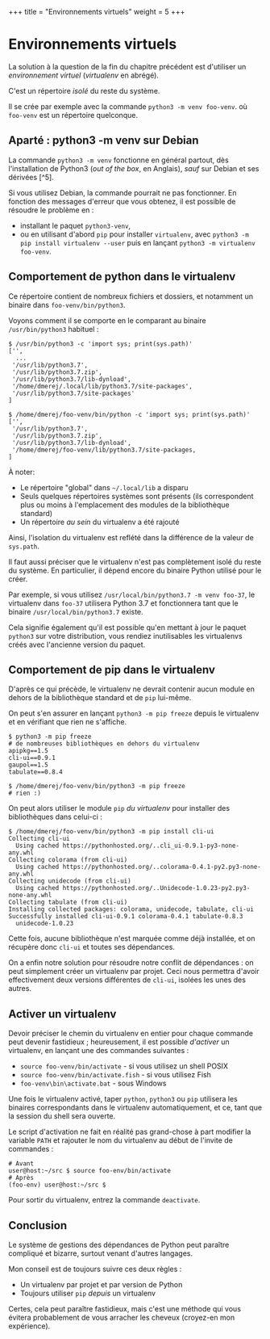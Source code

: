 +++
title = "Environnements virtuels"
weight = 5
+++

# Environnements virtuels

La solution à la question de la fin du chapitre précédent est d'utiliser un *environnement virtuel*
(*virtualenv* en abrégé).

C'est un répertoire *isolé* du reste du système.

Il se crée par exemple avec la commande `python3 -m venv foo-venv`. où `foo-venv` est un répertoire quelconque.

## Aparté : python3 -m venv sur Debian

La commande `python3 -m venv` fonctionne en général partout, dès l'installation de Python3 (*out of the box*, en Anglais), *sauf* sur Debian et ses dérivées [^5].

Si vous utilisez Debian, la commande pourrait ne pas fonctionner. En fonction des messages d'erreur que vous obtenez, il est possible de résoudre le problème en :

* installant le paquet `python3-venv`,
* ou en utilisant d'abord `pip` pour installer `virtualenv`, avec `python3 -m pip install virtualenv --user` puis en lançant `python3 -m virtualenv foo-venv`.

## Comportement de python dans le virtualenv

Ce répertoire contient de nombreux fichiers et dossiers, et notamment un binaire dans `foo-venv/bin/python3`.

Voyons comment il se comporte en le comparant au binaire `/usr/bin/python3` habituel :

```
$ /usr/bin/python3 -c 'import sys; print(sys.path)'
['',
  ...
 '/usr/lib/python3.7',
 '/usr/lib/python3.7.zip',
 '/usr/lib/python3.7/lib-dynload',
 '/home/dmerej/.local/lib/python3.7/site-packages',
 '/usr/lib/python3.7/site-packages'
]

$ /home/dmerej/foo-venv/bin/python -c 'import sys; print(sys.path)'
['',
 '/usr/lib/python3.7',
 '/usr/lib/python3.7.zip',
 '/usr/lib/python3.7/lib-dynload',
 '/home/dmerej/foo-venv/lib/python3.7/site-packages,
]
```

À noter:

* Le répertoire "global" dans `~/.local/lib` a disparu
* Seuls quelques répertoires systèmes sont présents (ils correspondent plus ou moins à l'emplacement des modules de la bibliothèque standard)
* Un répertoire *au sein* du virtualenv a été rajouté

Ainsi, l'isolation du virtualenv est reflété dans la différence de la valeur de `sys.path`.

Il faut aussi préciser que le virtualenv n'est pas complètement isolé du reste du système. En particulier, il dépend encore du binaire Python utilisé pour le créer.

Par exemple, si vous utilisez `/usr/local/bin/python3.7 -m venv foo-37`, le virtualenv dans `foo-37` utilisera Python 3.7 et fonctionnera tant que le binaire `/usr/local/bin/python3.7` existe.

Cela signifie également qu'il est possible qu'en mettant à jour le paquet `python3` sur votre distribution, vous rendiez inutilisables les virtualenvs créés avec l'ancienne version du paquet.


## Comportement de pip dans le virtualenv

D'après ce qui précède, le virtualenv ne devrait contenir aucun module en dehors de la bibliothèque standard et de `pip` lui-même.

On peut s'en assurer en lançant `python3 -m pip freeze` depuis le virtualenv et en vérifiant que rien ne s'affiche.

```
$ python3 -m pip freeze
# de nombreuses bibliothèques en dehors du virtualenv
apipkg==1.5
cli-ui==0.9.1
gaupol==1.5
tabulate==0.8.4

$ /home/dmerej/foo-venv/bin/python3 -m pip freeze
# rien :)
```

On peut alors utiliser le module `pip` *du virtualenv* pour installer des bibliothèques dans celui-ci :

```
$ /home/dmerej/foo-venv/bin/python3 -m pip install cli-ui
Collecting cli-ui
  Using cached https://pythonhosted.org/..cli_ui-0.9.1-py3-none-any.whl
Collecting colorama (from cli-ui)
  Using cached https://pythonhosted.org/..colorama-0.4.1-py2.py3-none-any.whl
Collecting unidecode (from cli-ui)
  Using cached https://pythonhosted.org/..Unidecode-1.0.23-py2.py3-none-any.whl
Collecting tabulate (from cli-ui)
Installing collected packages: colorama, unidecode, tabulate, cli-ui
Successfully installed cli-ui-0.9.1 colorama-0.4.1 tabulate-0.8.3
  unidecode-1.0.23
```

Cette fois, aucune bibliothèque n'est marquée comme déjà installée, et on récupère donc `cli-ui` et toutes ses dépendances.

On a enfin notre solution pour résoudre notre conflit de dépendances :
on peut simplement créer un virtualenv par projet. Ceci nous permettra
d'avoir effectivement deux versions différentes de `cli-ui`, isolées les
unes des autres.

## Activer un virtualenv

Devoir préciser le chemin du virtualenv en entier pour chaque commande peut devenir fastidieux ; heureusement, il est possible *d'activer* un virtualenv, en lançant une des commandes suivantes :

* `source foo-venv/bin/activate` - si vous utilisez un shell POSIX
* `source foo-venv/bin/activate.fish` - si vous utilisez Fish
* `foo-venv\bin\activate.bat` - sous Windows

Une fois le virtualenv activé, taper `python`, `python3` ou `pip` utilisera les binaires correspondants dans le virtualenv automatiquement,
et ce, tant que la session du shell sera ouverte.

Le script d'activation ne fait en réalité pas grand-chose à part modifier la variable `PATH` et rajouter le nom du virtualenv au début de l'invite de commandes :

```
# Avant
user@host:~/src $ source foo-env/bin/activate
# Après
(foo-env) user@host:~/src $
```

Pour sortir du virtualenv, entrez la commande `deactivate`.

## Conclusion

Le système de gestions des dépendances de Python peut paraître compliqué et bizarre, surtout venant d'autres langages.

Mon conseil est de toujours suivre ces deux règles :

* Un virtualenv par projet et par version de Python
* Toujours utiliser `pip` *depuis* un virtualenv

Certes, cela peut paraître fastidieux, mais c'est une méthode qui vous évitera probablement de vous arracher les cheveux (croyez-en mon expérience).
